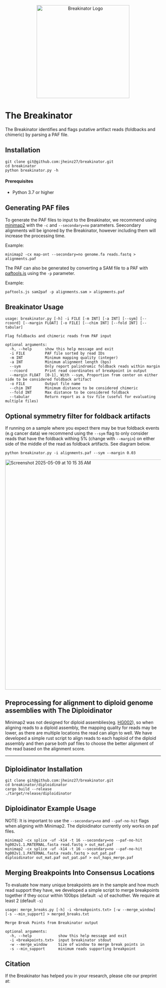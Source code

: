 
<div style="text-align: center;">
  <img src="https://github.com/user-attachments/assets/447a923e-c4d1-4331-8a81-130f48144ca0" alt="Breakinator Logo" width="300"/>
</div>

# The Breakinator
The Breakinator identifies and flags putative artifact reads (foldbacks and chimeric) by parsing a PAF file.

## Installation

```
git clone git@github.com:jheinz27/breakinator.git
cd breakinator
python breakinator.py -h
```

#### Prerequisites

- Python 3.7 or higher  

## Generating PAF files

To generate the PAF files to input to the Breakinator, we recommend using [minimap2](https://github.com/lh3/minimap2) with the `-c` and `--secondary=no` parameters. Seecondary alignments will be ignored by the Breakinator, however including them will increase the processing time. 

Example:
```
minimap2 -cx map-ont --secondary=no genome.fa reads.fastq > alignments.paf
```

The PAF can also be generated by converting a SAM file to a PAF with [paftools.js](https://github.com/lh3/minimap2/blob/master/misc/paftools.js) using the `-p` parameter. 

Example: 
```
paftools.js sam2paf -p alignments.sam > alignments.paf
```

## Breakinator Usage
```
usage: breakinator.py [-h] -i FILE [-m INT] [-a INT] [--sym] [--rcoord] [--margin FLOAT] [-o FILE] [--chim INT] [--fold INT] [--tabular]

Flag foldbacks and chimeric reads from PAF input

optional arguments:
  -h, --help      show this help message and exit
  -i FILE         PAF file sorted by read IDs
  -m INT          Minimum mapping quality (integer)
  -a INT          Minimum alignment length (bps)
  --sym           Only report palindromic foldback reads within margin
  --rcoord        Print read coordinates of breakpoint in output
  --margin FLOAT  [0-1], With --sym, Proportion from center on either side to be considered foldback artifact
  -o FILE         Output file name
  --chim INT      Minimum distance to be considered chimeric
  --fold INT      Max distance to be considered foldback
  --tabular       Return report as a tsv file (useful for evaluating multiple files)
```

## Optional symmetry filter for foldback artifacts

If running on a sample where you expect there may be true foldback events (e.g cancer data) we recommend using the `--sym` flag to only consider reads that have the foldback withing 5% (change with `--margin`) on either side of the middle of the read as foldback artifacts. See diagram below. 

```
python breakinator.py -i alignments.paf --sym --margin 0.03
```
<img width="742" alt="Screenshot 2025-05-09 at 10 15 35 AM" src="https://github.com/user-attachments/assets/c66855bb-5fbd-4143-a884-9bd200a4395f" />

## Preprocessing for alignment to diploid genome assemblies with The Diploidinator

Minimap2 was not designed for diploid assemblies(eg. [HG002](https://github.com/marbl/HG002)), so when aligning reads to a diploid assembly, the mapping quality for reads may be lower, as there are multiple locations the read can align to well. We have developed a simple rust script to align reads to each haploid of the diploid assembly and then parse both paf files to choose the better alignment of the read based on the alignment score. 

---

## Diploidinator Installation

``` 
git clone git@github.com:jheinz27/breakinator.git
cd breakinator/diploidinator
cargo build --release
./target/release/diploidinator
```

## Diploidinator Example Usage

NOTE: It is important to use the `--secondary=no` and `--paf-no-hit` flags when aligning with Minimap2. The diploidinator currently only works on paf files. 
```
minimap2 -cx splice -uf -k14 -t 16 --secondary=no --paf-no-hit hg002v1.1.MATERNAL.fasta read.fastq > out_mat.paf
minimap2 -cx splice -uf -k14 -t 16 --secondary=no --paf-no-hit hg002v1.1.PATERNAL.fasta reads.fastq > out_pat.paf 
diploidinator out_mat.paf out_pat.paf > out_haps_merge.paf
```
## Merging Breakpoints Into Consensus Locations
To evaluate how many unique breakpoints are in the sample and how much read support they have, we developed a simple script to merge breakpoints together if they occur within 100bps (default `-w`) of eachother. We require at least 2 (default `-s`) 
```
usage: merge_breaks.py [-h] -i <breakpoints.txt> [-w --merge_window] [-s --min_support] > merged_breaks.txt

Merge Break Points from Breakinator output

optional arguments:
  -h, --help            show this help message and exit
  -i <breakpoints.txt>  input breakinator stdout
  -w --merge_window     Size of window to merge break points in
  -s --min_support      minimum reads supporting breakpoint
```


## Citation
If the Breakinator has helped you in your research, please cite our preprint at: 


